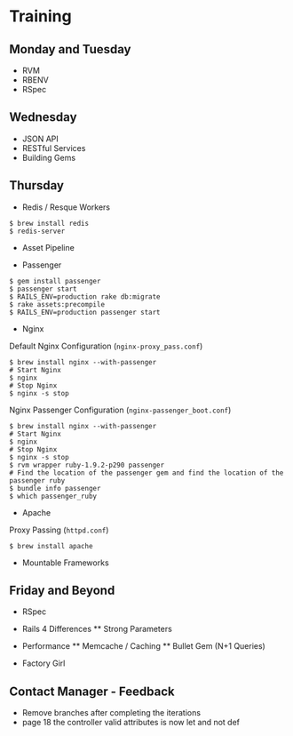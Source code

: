 # Training

## Monday and Tuesday

* RVM
* RBENV
* RSpec

## Wednesday

* JSON API
* RESTful Services
* Building Gems

## Thursday

* Redis / Resque Workers

```
$ brew install redis
$ redis-server
```

* Asset Pipeline

* Passenger

```
$ gem install passenger
$ passenger start
$ RAILS_ENV=production rake db:migrate
$ rake assets:precompile
$ RAILS_ENV=production passenger start
```

* Nginx

Default Nginx Configuration (`nginx-proxy_pass.conf`)

```
$ brew install nginx --with-passenger
# Start Nginx
$ nginx
# Stop Nginx
$ nginx -s stop
```

Nginx Passenger Configuration (`nginx-passenger_boot.conf`)

```
$ brew install nginx --with-passenger
# Start Nginx
$ nginx
# Stop Nginx
$ nginx -s stop
$ rvm wrapper ruby-1.9.2-p290 passenger
# Find the location of the passenger gem and find the location of the passenger ruby
$ bundle info passenger
$ which passenger_ruby
```

* Apache

Proxy Passing (`httpd.conf`)

```
$ brew install apache
```

* Mountable Frameworks

## Friday and Beyond

* RSpec

* Rails 4 Differences
** Strong Parameters

* Performance
** Memcache / Caching
** Bullet Gem (N+1 Queries)

* Factory Girl

## Contact Manager - Feedback

* Remove branches after completing the iterations
* page 18 the controller valid attributes is now let and not def